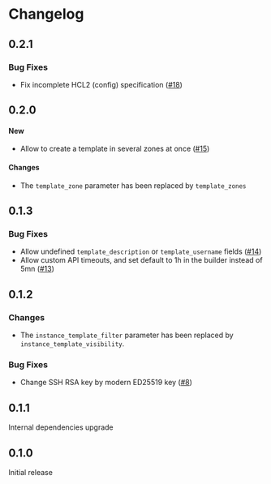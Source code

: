 # Changelog

## 0.2.1

### Bug Fixes

- Fix incomplete HCL2 (config) specification ([#18](https://github.com/exoscale/packer-plugin-exoscale/pull/18))

## 0.2.0

#### New

- Allow to create a template in several zones at once ([#15](https://github.com/exoscale/packer-plugin-exoscale/pull/15))

#### Changes

- The `template_zone` parameter has been replaced by `template_zones`

## 0.1.3

### Bug Fixes

- Allow undefined `template_description` or `template_username` fields ([#14](https://github.com/exoscale/packer-plugin-exoscale/pull/14))
- Allow custom API timeouts, and set default to 1h in the builder instead of 5mn ([#13](https://github.com/exoscale/packer-plugin-exoscale/pull/13))

## 0.1.2

### Changes

- The `instance_template_filter` parameter has been replaced by `instance_template_visibility`.

### Bug Fixes

- Change SSH RSA key by modern ED25519 key ([#8](https://github.com/exoscale/packer-plugin-exoscale/pull/8))


## 0.1.1

Internal dependencies upgrade


## 0.1.0

Initial release
